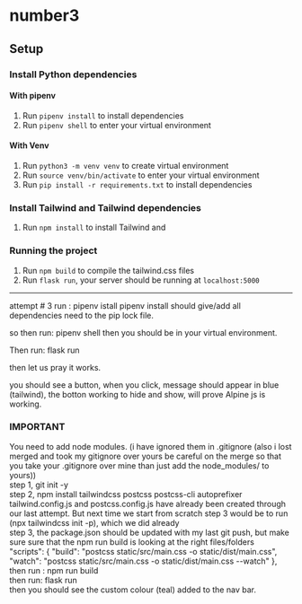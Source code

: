 # number3

## Setup

### Install Python dependencies

#### With pipenv

1. Run `pipenv install` to install dependencies
2. Run `pipenv shell` to enter your virtual environment

#### With Venv

1. Run `python3 -m venv venv` to create virtual environment
2. Run `source venv/bin/activate` to enter your virtual environment
3. Run `pip install -r requirements.txt` to install dependencies

### Install Tailwind and Tailwind dependencies

1. Run `npm install` to install Tailwind and 


### Running the project

1. Run `npm build` to compile the tailwind.css files
2. Run `flask run`, your server should be running at `localhost:5000`

----

attempt # 3
run :
pipenv istall
pipenv install should give/add all dependencies need to the pip lock file.

so then run:
pipenv shell
then you should be in your virtual environment. 

Then run:
flask run

then let us pray it works.

you should see a button, when you click, message should appear in blue (tailwind), the botton working to hide and show, will prove Alpine js is working.  

### IMPORTANT
You need to add node modules.   (i have ignored them in .gitignore (also i lost merged and took my gitignore over yours be careful on the merge so that you take your .gitignore over mine than just add the node_modules/ to yours))<br />
step 1, git init -y <br />
step 2, npm install tailwindcss postcss postcss-cli autoprefixer<br />
tailwind.config.js and postcss.config.js have already been created through our last attempt.  But next time we start from scratch step 3 would be to run (npx tailwindcss init -p), which we did already<br />
step 3, the package.json should be updated with my last git push, but make sure sure that the npm run build is looking at the right files/folders<br />
  "scripts": {
    "build": "postcss static/src/main.css -o static/dist/main.css",
    "watch": "postcss static/src/main.css -o static/dist/main.css --watch"
  },
<br />
then run :  npm run build<br />
then run: flask run<br />
then you should see the custom colour (teal) added to the nav bar.
<br />
